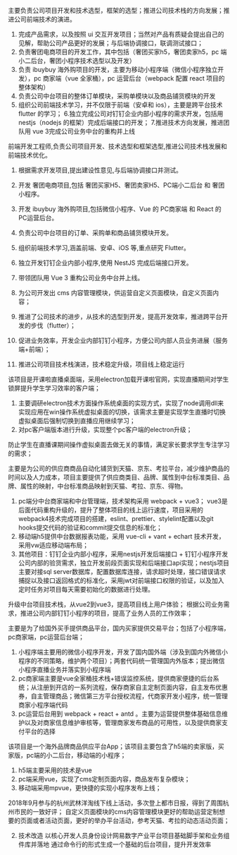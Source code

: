主要负责公司项目开发和技术选型，框架的选型；推进公司技术栈的方向发展；推进公司前端技术的演进。
1. 完成产品需求，以及按照 ui  交互开发项目；当然对产品有质疑会提出自己的见解，帮助公司产品更好的发展；与后端协调接口，联调测试接口；
2. 负责奢团电商项目的开发工作，其中包括（奢团买家h5，奢团卖家h5，pc  端小二后台，奢团小程序技术选型以及开发）
3. 负责 ibuybuy 海外购项目的开发，主要为移动小程序端（微信小程序独立开发），pc  商家端（vue  全家桶），pc  运营后台（webpack  配置 react  项目的整体架构）
4. 负责公司中台项目的整体订单模块，采购单模块以及商品铺货模块的开发
5. 组织公司前端技术学习，并不仅限于前端（安卓和 ios），主要是跨平台技术 flutter  的学习；
6.独立完成公司对钉钉企业内部小程序的需求开发，包括用 nestjs（nodejs  的框架）完成后端接口的开发；
7.推进技术方向发展，推进团队用 vue 3完成公司业务中台的重构并上线

前端开发工程师,负责公司项目开发、技术选型和框架选型,推进公司技术栈发展和前端技术优化。

1. 根据需求开发项目,提出建设性意见,与后端协调接口并测试。

2. 开发 奢团电商项目,包括 奢团买家H5、奢团卖家H5、PC端小二后台 和 奢团小程序。

3. 开发 ibuybuy 海外购项目,包括微信小程序、Vue 的 PC商家端 和 React 的 PC运营后台。

4. 负责公司中台项目的订单、采购单和商品铺货模块开发。

5. 组织前端技术学习,涵盖前端、安卓、iOS 等,重点研究 Flutter。

6. 独立开发钉钉企业内部小程序,使用 NestJS 完成后端接口开发。

7. 带领团队用 Vue 3 重构公司业务中台并上线。

1. 为公司开发出 cms  内容管理模块，供运营自定义页面模块，自定义页面内容；
2. 推进了公司技术的进步，从技术的选型到开发，提高开发效率，推进跨平台开发的步伐（flutter）；
3. 促进业务效率，开发企业内部钉钉小程序，方便公司内部人员业务进展（服务端+前端）；
4. 推进公司项目技术栈演进，技术稳定升级，项目线上稳定运行

该项目是开课啦直播桌面端，采用electron加载开课啦官网，实现直播期间对学生锁屏提升学生学习效率的客户端；
1. 主要调研electron技术方面操作系统桌面的实现方式，实现了node调用dll来实现应用在win操作系统虚拟桌面的切换，该需求主要是实现学生直播时切换虚拟桌面后强制切换到直播应用继续学习；
2. 对pc客户端版本进行升级，实现整个pc客户端的electron升级；

防止学生在直播课期间操作虚拟桌面去做无关的事情，满足家长要求学生专注学习的需求；

主要是为公司的供应商商品自动化铺货到天猫、京东、考拉平台，减少维护商品的时间以及人力成本，项目主要提供了供应商类目、品牌、属性到中台标准类目、品牌、属性的映射，中台标准商品映射到天猫、考拉、京东、得物。
1. pc端分中台商家端和中台管理端，技术架构采用 webpack + vue3； vue3是后面代码重构升级的，提升了整体项目的线上运行速度，项目采用的webpack4技术完成项目的搭建，eslint、prettier、stylelint配置以及git hooks提交代码的验证和commit提交信息的标准化；
2. 移动端h5提供中台数据报表功能，采用 vue-cli + vant + echart 技术开发，采用vw适应移动端布局；
3. 其他项目：钉钉企业内部小程序，采用nestjs开发后端接口 + 钉钉小程序开发公司内部的验货需求，独立开发前段页面实现和后端接口api实现；nestjs项目主要对接sql server数据库，配置数据库连接，请求超时处理，接口错误请求捕捉以及接口返回格式的标准化，采用jwt对前端接口权限的验证，以及加入定时任务对项目每天需要初始化的数据进行处理。


升级中台项目技术栈，从vue2到vue3，提高项目线上用户体验；
根据公司业务需求，推进公司内部钉钉小程序的项目，提高了业务人员的工作效率；

主要是为了给国外买手提供商品平台，国内买家提供交易平台；包括了小程序端，pc商家端，pc运营后台端；
1. 小程序端主要用的微信小程序开发，开发了国内国外端（涉及到国内外微信小程序的不同策略，维护两个项目）；两套代码统一管理国内外版本；提出微信小程序直播业务并落实到小程序端
2. pc商家端主要是vue全家桶技术栈+错误监控系统，提供商家便捷的后台系统；从注册到开店的一系列流程，保存商家自主定制页面内容，自主发布优惠券，自主管理商品；微信第三方平台授权流程，代商家开发小程序，统一管理商家小程序端代码
3. pc运营后台用到 webpack + react + antd 。主要为运营提供整体基础信息维护以及对商家信息维护审核等，管理商家发布商品的可用性，以及提供商家支付平台的选择

该项目是一个海外品牌商品供应平台App；该项目主要包含了h5端的卖家版，买家版，pc端的小二后台，移动端的小程序；
1. h5端主要采用的技术是vue
2. pc端采用vue，实现了cms定制页面内容，商品发布复杂模块；
3. 移动端采用mpvue，更快捷的实现小程序发布上线；

2018年9月参与的杭州武林洋淘线下线上活动，多次登上都市日报，得到了周围杭州市民的一致好评；
自定义页面模块的cms内容管理模块更好的帮助运营定制想要的页面或者活动页面，更好的举办平台活动，参考天猫、考拉的动态活动页面；

2. 技术改造
以核心开发人员身份设计网易数字产业平台项目基础脚手架和业务组件库并落地
通过命令行的形式生成一个基础的后台项目，提升开发效率